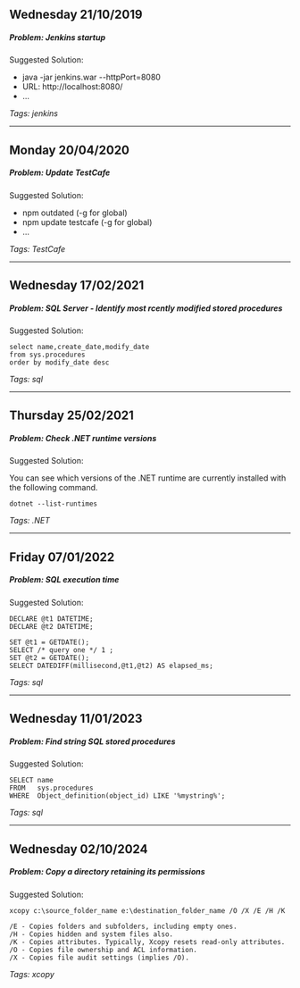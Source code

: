 ## Wednesday 21/10/2019
##### Problem: Jenkins startup
Suggested Solution:
* java -jar jenkins.war --httpPort=8080
* URL: http://localhost:8080/
* ...

*Tags: jenkins*

---
## Monday 20/04/2020
##### Problem: Update TestCafe
Suggested Solution:
* npm outdated (-g for global)
* npm update testcafe (-g for global)
* ...

*Tags: TestCafe*

---
## Wednesday 17/02/2021
##### Problem: SQL Server - Identify most rcently modified stored procedures
Suggested Solution:
```
select name,create_date,modify_date
from sys.procedures
order by modify_date desc
```

*Tags: sql*

---
## Thursday 25/02/2021
##### Problem: Check .NET runtime versions
Suggested Solution:

You can see which versions of the .NET runtime are currently installed with the following command.
```
dotnet --list-runtimes
```

*Tags: .NET*

---
## Friday 07/01/2022
##### Problem: SQL execution time
Suggested Solution:
```
DECLARE @t1 DATETIME;
DECLARE @t2 DATETIME;

SET @t1 = GETDATE();
SELECT /* query one */ 1 ;
SET @t2 = GETDATE();
SELECT DATEDIFF(millisecond,@t1,@t2) AS elapsed_ms;
```

*Tags: sql*

---
## Wednesday 11/01/2023
##### Problem: Find string SQL stored procedures
Suggested Solution:
```
SELECT name
FROM   sys.procedures
WHERE  Object_definition(object_id) LIKE '%mystring%';
```

*Tags: sql*

---
## Wednesday 02/10/2024
##### Problem: Copy a directory retaining its permissions
Suggested Solution:
```
xcopy c:\source_folder_name e:\destination_folder_name /O /X /E /H /K

/E - Copies folders and subfolders, including empty ones.
/H - Copies hidden and system files also.
/K - Copies attributes. Typically, Xcopy resets read-only attributes.
/O - Copies file ownership and ACL information.
/X - Copies file audit settings (implies /O).
```

*Tags: xcopy*
